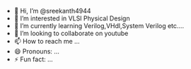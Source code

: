 - 👋 Hi, I’m @sreekanth4944
- 👀 I’m interested in VLSI Physical Design 
- 🌱 I’m currently learning Verilog,VHdl,System Verilog etc....
- 💞️ I’m looking to collaborate on youtube
- 📫 How to reach me ...
- 😄 Pronouns: ...
- ⚡ Fun fact: ...

<!---
sreekanth4944/sreekanth4944 is a ✨ special ✨ repository because its `README.md` (this file) appears on your GitHub profile.
You can click the Preview link to take a look at your changes.
--->

